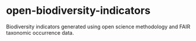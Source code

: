 # open-biodiversity-indicators
Biodiversity indicators generated using open science methodology and FAIR taxonomic occurrence data.
